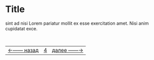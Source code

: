 # Title

 sint ad nisi Lorem pariatur mollit ex esse exercitation amet. Nisi anim cupidatat exce.

<!--ystm_start-->
<!-- Не удаляйте закомментированнные метки с префиксом: ystm_ -->
<br>

||||
|:---|:---:|---:|
[←—— назад](twerdo-t.md)|[4](#)|[далее ——→](readme.md)

<br>
<!--ystm_end-->
